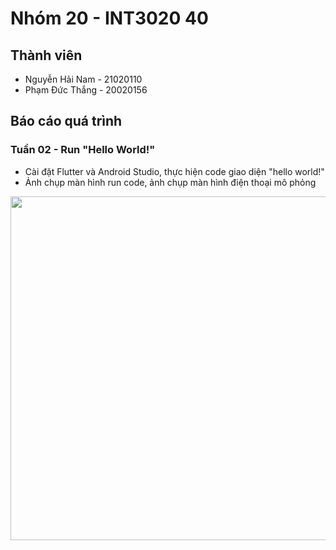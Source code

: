 # Nhóm 20 - INT3020 40
## Thành viên
- Nguyễn Hải Nam - 21020110
- Phạm Đức Thắng - 20020156

## Báo cáo quá trình

### Tuần 02 - Run "Hello World!"
+ Cài đặt Flutter và Android Studio, thực hiện code giao diện "hello world!"
+ Ảnh chụp màn hình run code, ảnh chụp màn hình điện thoại mô phỏng

<img src="Ảnh chụp Màn hình 2022-09-16 lúc 13.55.03.png" width="800" height="550"/>

